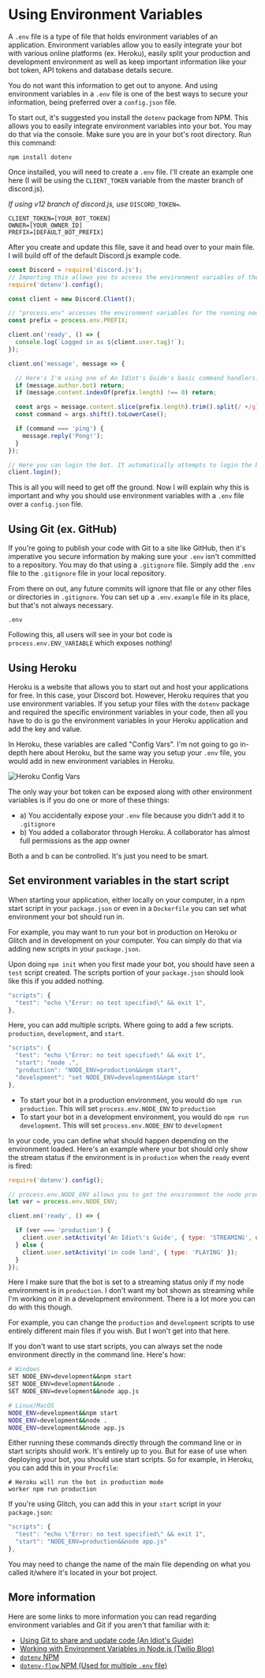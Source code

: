# Using Environment Variables

A `.env` file is a type of file that holds environment variables of an application. Environment variables allow you to easily integrate your bot with various online platforms \(ex. Heroku\), easily split your production and development environment as well as keep important information like your bot token, API tokens and database details secure.

You do not want this information to get out to anyone. And using environment variables in a `.env` file is one of the best ways to secure your information, being preferred over a `config.json` file.

To start out, it's suggested you install the `dotenv` package from NPM. This allows you to easily integrate environment variables into your bot. You may do that via the console. Make sure you are in your bot's root directory. Run this command:

`npm install dotenv`

Once installed, you will need to create a `.env` file. I'll create an example one here \(I will be using the `CLIENT_TOKEN` variable from the master branch of discord.js\).

_If using v12 branch of discord.js, use_ `DISCORD_TOKEN=`_._

```text
CLIENT_TOKEN=[YOUR_BOT_TOKEN]
OWNER=[YOUR_OWNER_ID]
PREFIX=[DEFAULT_BOT_PREFIX]
```

After you create and update this file, save it and head over to your main file. I will build off of the default Discord.js example code.

```javascript
const Discord = require('discord.js');
// Importing this allows you to access the environment variables of the running node process
require('dotenv').config();

const client = new Discord.Client();

// "process.env" accesses the environment variables for the running node process. PREFIX is the environment variable you defined in your .env file
const prefix = process.env.PREFIX;

client.on('ready', () => {
  console.log(`Logged in as ${client.user.tag}!`);
});

client.on('message', message => {

  // Here's I'm using one of An Idiot's Guide's basic command handlers. Using the PREFIX environment variable above, I can do the same as the bot token below
  if (message.author.bot) return;
  if (message.content.indexOf(prefix.length) !== 0) return;

  const args = message.content.slice(prefix.length).trim().split(/ +/g);
  const command = args.shift().toLowerCase();

  if (command === 'ping') {
    message.reply('Pong!');
  }
});

// Here you can login the bot. It automatically attempts to login the bot with the environment variable you set for your bot token (either "CLIENT_TOKEN" or "DISCORD_TOKEN")
client.login();
```

This is all you will need to get off the ground. Now I will explain why this is important and why you should use environment variables with a `.env` file over a `config.json` file.

## Using Git \(ex. GitHub\)

If you're going to publish your code with Git to a site like GitHub, then it's imperative you secure information by making sure your `.env` isn't committed to a repository. You may do that using a `.gitignore` file. Simply add the `.env` file to the `.gitignore` file in your local repository.

From there on out, any future commits will ignore that file or any other files or directories in `.gitignore`. You can set up a `.env.example` file in its place, but that's not always necessary.

```text
.env
```

Following this, all users will see in your bot code is `process.env.ENV_VARIABLE` which exposes nothing!

## Using Heroku

Heroku is a website that allows you to start out and host your applications for free. In this case, your Discord bot. However, Heroku requires that you use environment variables. If you setup your files with the `dotenv` package and required the specific environment variables in your code, then all you have to do is go the environment variables in your Heroku application and add the key and value.

In Heroku, these variables are called "Config Vars". I'm not going to go in-depth here about Heroku, but the same way you setup your `.env` file, you would add in new environment variables in Heroku.

![Heroku Config Vars](https://i.imgur.com/MSmEO5K.png)

The only way your bot token can be exposed along with other environment variables is if you do one or more of these things:

* a\) You accidentally expose your `.env` file because you didn't add it to `.gitignore`
* b\) You added a collaborator through Heroku. A collaborator has almost full permissions as the app owner

Both a and b can be controlled. It's just you need to be smart.

## Set environment variables in the start script

When starting your application, either locally on your computer, in a npm start script in your `package.json` or even in a `Dockerfile` you can set what environment your bot should run in.

For example, you may want to run your bot in production on Heroku or Glitch and in development on your computer. You can simply do that via adding new scripts in your `package.json`.

Upon doing `npm init` when you first made your bot, you should have seen a `test` script created. The scripts portion of your `package.json` should look like this if you added nothing.

```javascript
"scripts": {
  "test": "echo \"Error: no test specified\" && exit 1",
},
```

Here, you can add multiple scripts. Where going to add a few scripts. `production`, `development`, and `start`.

```javascript
"scripts": {
  "test": "echo \"Error: no test specified\" && exit 1",
  "start": "node .",
  "production": "NODE_ENV=production&&npm start",
  "development": "set NODE_ENV=development&&npm start"
},
```

* To start your bot in a production environment, you would do `npm run production`. This will set `process.env.NODE_ENV` to `production`
* To start your bot in a development environment, you would do `npm run development`. This will set `process.env.NODE_ENV` to `development`

In your code, you can define what should happen depending on the environment loaded. Here's an example where your bot should only show the stream status if the environment is in `production` when the `ready` event is fired:

```javascript
require('dotenv').config();

// process.env.NODE_ENV allows you to get the environment the node process is in
let ver = process.env.NODE_ENV;

client.on('ready', () => {

  if (ver === 'production') {
    client.user.setActivity('An Idiot\'s Guide', { type: 'STREAMING', url: 'https://twitch.tv/something' })
  } else {
    client.user.setActivity('in code land', { type: 'PLAYING' });
  }
});
```

Here I make sure that the bot is set to a streaming status only if my node environment is in `production`. I don't want my bot shown as streaming while I'm working on it in a development environment. There is a lot more you can do with this though.

For example, you can change the `production` and `development` scripts to use entirely different main files if you wish. But I won't get into that here.

If you don't want to use start scripts, you can always set the node environment directly in the command line. Here's how:

```bash
# Windows
SET NODE_ENV=development&&npm start
SET NODE_ENV=development&&node .
SET NODE_ENV=development&&node app.js

# Linux/MacOS
NODE_ENV=development&&npm start
NODE_ENV=development&&node .
NODE_ENV=development&&node app.js
```

Either running these commands directly through the command line or in start scripts should work. It's entirely up to you. But for ease of use when deploying your bot, you should use start scripts. So for example, in Heroku, you can add this in your `Procfile`:

```text
# Heroku will run the bot in production mode
worker npm run production
```

If you're using Glitch, you can add this in your `start` script in your `package.json`:

```javascript
"scripts": {
  "test": "echo \"Error: no test specified\" && exit 1",
  "start": "NODE_ENV=production&&node app.js"
},
```

You may need to change the name of the main file depending on what you called it/where it's located in your bot project.

## More information

Here are some links to more information you can read regarding environment variables and Git if you aren't that familiar with it:

* [Using Git to share and update code \(An Idiot's Guide\)](https://anidiots.guide/other-guides/using-git-to-share-and-update-code#ignoring-files)
* [Working with Environment Variables in Node.js \(Twilio Blog\)](https://www.twilio.com/blog/2017/08/working-with-environment-variables-in-node-js.html)
* [`dotenv` NPM](https://www.npmjs.com/package/dotenv)
* [`dotenv-flow` NPM \(Used for multiple `.env` file\)](https://www.npmjs.com/package/dotenv-flow)

